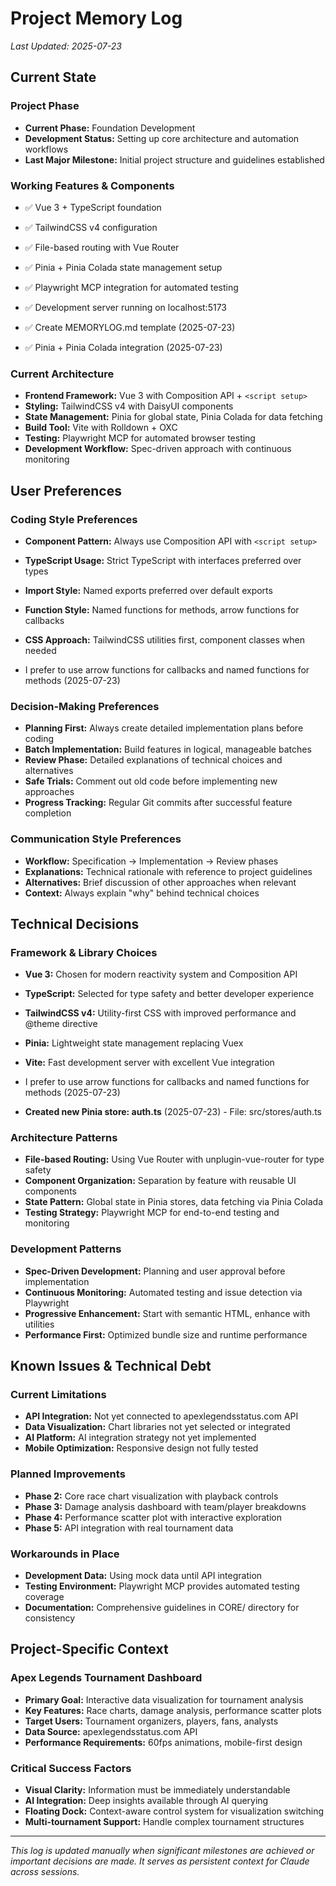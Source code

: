 # Project Memory Log
*Last Updated: 2025-07-23*

## Current State

### Project Phase
- **Current Phase:** Foundation Development
- **Development Status:** Setting up core architecture and automation workflows
- **Last Major Milestone:** Initial project structure and guidelines established

### Working Features & Components
- ✅ Vue 3 + TypeScript foundation
- ✅ TailwindCSS v4 configuration
- ✅ File-based routing with Vue Router
- ✅ Pinia + Pinia Colada state management setup
- ✅ Playwright MCP integration for automated testing
- ✅ Development server running on localhost:5173

- ✅ Create MEMORYLOG.md template (2025-07-23)
- ✅ Pinia + Pinia Colada integration (2025-07-23)
### Current Architecture
- **Frontend Framework:** Vue 3 with Composition API + `<script setup>`
- **Styling:** TailwindCSS v4 with DaisyUI components
- **State Management:** Pinia for global state, Pinia Colada for data fetching
- **Build Tool:** Vite with Rolldown + OXC
- **Testing:** Playwright MCP for automated browser testing
- **Development Workflow:** Spec-driven approach with continuous monitoring

## User Preferences

### Coding Style Preferences
- **Component Pattern:** Always use Composition API with `<script setup>`
- **TypeScript Usage:** Strict TypeScript with interfaces preferred over types
- **Import Style:** Named exports preferred over default exports
- **Function Style:** Named functions for methods, arrow functions for callbacks
- **CSS Approach:** TailwindCSS utilities first, component classes when needed

- I prefer to use arrow functions for callbacks and named functions for methods (2025-07-23)
### Decision-Making Preferences
- **Planning First:** Always create detailed implementation plans before coding
- **Batch Implementation:** Build features in logical, manageable batches
- **Review Phase:** Detailed explanations of technical choices and alternatives
- **Safe Trials:** Comment out old code before implementing new approaches
- **Progress Tracking:** Regular Git commits after successful feature completion

### Communication Style Preferences
- **Workflow:** Specification → Implementation → Review phases
- **Explanations:** Technical rationale with reference to project guidelines
- **Alternatives:** Brief discussion of other approaches when relevant
- **Context:** Always explain "why" behind technical choices

## Technical Decisions

### Framework & Library Choices
- **Vue 3:** Chosen for modern reactivity system and Composition API
- **TypeScript:** Selected for type safety and better developer experience
- **TailwindCSS v4:** Utility-first CSS with improved performance and @theme directive
- **Pinia:** Lightweight state management replacing Vuex
- **Vite:** Fast development server with excellent Vue integration

- I prefer to use arrow functions for callbacks and named functions for methods (2025-07-23)
- **Created new Pinia store: auth.ts** (2025-07-23) - File: src/stores/auth.ts
### Architecture Patterns
- **File-based Routing:** Using Vue Router with unplugin-vue-router for type safety
- **Component Organization:** Separation by feature with reusable UI components
- **State Pattern:** Global state in Pinia stores, data fetching via Pinia Colada
- **Testing Strategy:** Playwright MCP for end-to-end testing and monitoring

### Development Patterns
- **Spec-Driven Development:** Planning and user approval before implementation
- **Continuous Monitoring:** Automated testing and issue detection via Playwright
- **Progressive Enhancement:** Start with semantic HTML, enhance with utilities
- **Performance First:** Optimized bundle size and runtime performance

## Known Issues & Technical Debt

### Current Limitations
- **API Integration:** Not yet connected to apexlegendsstatus.com API
- **Data Visualization:** Chart libraries not yet selected or integrated
- **AI Platform:** AI integration strategy not yet implemented
- **Mobile Optimization:** Responsive design not fully tested

### Planned Improvements
- **Phase 2:** Core race chart visualization with playback controls
- **Phase 3:** Damage analysis dashboard with team/player breakdowns
- **Phase 4:** Performance scatter plot with interactive exploration
- **Phase 5:** API integration with real tournament data

### Workarounds in Place
- **Development Data:** Using mock data until API integration
- **Testing Environment:** Playwright MCP provides automated testing coverage
- **Documentation:** Comprehensive guidelines in CORE/ directory for consistency

## Project-Specific Context

### Apex Legends Tournament Dashboard
- **Primary Goal:** Interactive data visualization for tournament analysis
- **Key Features:** Race charts, damage analysis, performance scatter plots
- **Target Users:** Tournament organizers, players, fans, analysts
- **Data Source:** apexlegendsstatus.com API
- **Performance Requirements:** 60fps animations, mobile-first design

### Critical Success Factors
- **Visual Clarity:** Information must be immediately understandable
- **AI Integration:** Deep insights available through AI querying
- **Floating Dock:** Context-aware control system for visualization switching
- **Multi-tournament Support:** Handle complex tournament structures

---

*This log is updated manually when significant milestones are achieved or important decisions are made. It serves as persistent context for Claude across sessions.*